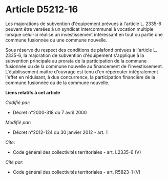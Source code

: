 # Article D5212-16

Les majorations de subvention d'équipement prévues à l'article L. 2335-6 peuvent être versées à un syndicat intercommunal à
vocation multiple lorsque celui-ci réalise un investissement intéressant en tout ou partie une commune fusionnée ou une
commune nouvelle. 

Sous réserve du respect des conditions de plafond prévues à l'article L. 2335-6, la majoration de subvention d'équipement
s'applique à la subvention principale au prorata de la participation de la commune fusionnée ou de la commune nouvelle au
financement de l'investissement. L'établissement maître d'ouvrage est tenu d'en répercuter intégralement l'effet en
réduisant, à due concurrence, la participation financière de la commune fusionnée ou de la commune nouvelle.

**Liens relatifs à cet article**

_Codifié par_:

  - Décret n°2000-318 du 7 avril 2000

_Modifié par_:

  - Décret n°2012-124 du 30 janvier 2012 - art. 1

_Cite_:

  - Code général des collectivités territoriales - art. L2335-6 (V)

_Cité par_:

  - Code général des collectivités territoriales - art. R5823-1 (V)

